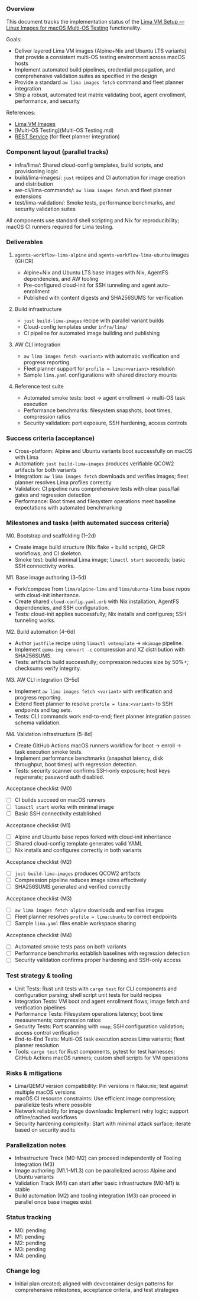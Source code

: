 ### Overview

This document tracks the implementation status of the [Lima VM Setup — Linux Images for macOS Multi-OS Testing](Lima-VM-Images.md) functionality.

Goals:

- Deliver layered Lima VM images (Alpine+Nix and Ubuntu LTS variants) that provide a consistent multi-OS testing environment across macOS hosts
- Implement automated build pipelines, credential propagation, and comprehensive validation suites as specified in the design
- Provide a standard `aw lima images fetch` command and fleet planner integration
- Ship a robust, automated test matrix validating boot, agent enrollment, performance, and security

References:

- [Lima VM Images](Lima-VM-Images.md)
- [Multi-OS Testing](Multi-OS Testing.md)
- [REST Service](REST-Service.md) (for fleet planner integration)

### Component layout (parallel tracks)

- infra/lima/: Shared cloud-config templates, build scripts, and provisioning logic
- build/lima-images/: `just` recipes and CI automation for image creation and distribution
- aw-cli/lima-commands/: `aw lima images fetch` and fleet planner extensions
- test/lima-validation/: Smoke tests, performance benchmarks, and security validation suites

All components use standard shell scripting and Nix for reproducibility; macOS CI runners required for Lima testing.

### Deliverables

1. `agents-workflow-lima-alpine` and `agents-workflow-lima-ubuntu` images (GHCR)
   - Alpine+Nix and Ubuntu LTS base images with Nix, AgentFS dependencies, and AW tooling
   - Pre-configured cloud-init for SSH tunneling and agent auto-enrollment
   - Published with content digests and SHA256SUMS for verification

2. Build infrastructure
   - `just build-lima-images` recipe with parallel variant builds
   - Cloud-config templates under `infra/lima/`
   - CI pipeline for automated image building and publishing

3. AW CLI integration
   - `aw lima images fetch <variant>` with automatic verification and progress reporting
   - Fleet planner support for `profile = lima:<variant>` resolution
   - Sample `lima.yaml` configurations with shared directory mounts

4. Reference test suite
   - Automated smoke tests: boot → agent enrollment → multi-OS task execution
   - Performance benchmarks: filesystem snapshots, boot times, compression ratios
   - Security validation: port exposure, SSH hardening, access controls

### Success criteria (acceptance)

- Cross-platform: Alpine and Ubuntu variants boot successfully on macOS with Lima
- Automation: `just build-lima-images` produces verifiable QCOW2 artifacts for both variants
- Integration: `aw lima images fetch` downloads and verifies images; fleet planner resolves Lima profiles correctly
- Validation: CI pipeline runs comprehensive tests with clear pass/fail gates and regression detection
- Performance: Boot times and filesystem operations meet baseline expectations with automated benchmarking

### Milestones and tasks (with automated success criteria)

M0. Bootstrap and scaffolding (1–2d)

- Create image build structure (Nix flake + build scripts), GHCR workflows, and CI skeleton.
- Smoke test: build minimal Lima image; `limactl start` succeeds; basic SSH connectivity works.

M1. Base image authoring (3–5d)

- Fork/compose from `lima/alpine-lima` and `lima/ubuntu-lima` base repos with cloud-init inheritance.
- Create shared `cloud-config.yaml.erb` with Nix installation, AgentFS dependencies, and SSH configuration.
- Tests: cloud-init applies successfully; Nix installs and configures; SSH tunneling works.

M2. Build automation (4–6d)

- Author `justfile` recipe using `limactl vmtemplate` → `mkimage` pipeline.
- Implement `qemu-img convert -c` compression and XZ distribution with SHA256SUMS.
- Tests: artifacts build successfully; compression reduces size by 50%+; checksums verify integrity.

M3. AW CLI integration (3–5d)

- Implement `aw lima images fetch <variant>` with verification and progress reporting.
- Extend fleet planner to resolve `profile = lima:<variant>` to SSH endpoints and tag sets.
- Tests: CLI commands work end-to-end; fleet planner integration passes schema validation.

M4. Validation infrastructure (5–8d)

- Create GitHub Actions macOS runners workflow for boot → enroll → task execution smoke tests.
- Implement performance benchmarks (snapshot latency, disk throughput, boot times) with regression detection.
- Tests: security scanner confirms SSH-only exposure; host keys regenerate; password auth disabled.

Acceptance checklist (M0)

- [ ] CI builds succeed on macOS runners
- [ ] `limactl start` works with minimal image
- [ ] Basic SSH connectivity established

Acceptance checklist (M1)

- [ ] Alpine and Ubuntu base repos forked with cloud-init inheritance
- [ ] Shared cloud-config template generates valid YAML
- [ ] Nix installs and configures correctly in both variants

Acceptance checklist (M2)

- [ ] `just build-lima-images` produces QCOW2 artifacts
- [ ] Compression pipeline reduces image sizes effectively
- [ ] SHA256SUMS generated and verified correctly

Acceptance checklist (M3)

- [ ] `aw lima images fetch alpine` downloads and verifies images
- [ ] Fleet planner resolves `profile = lima:ubuntu` to correct endpoints
- [ ] Sample `lima.yaml` files enable workspace sharing

Acceptance checklist (M4)

- [ ] Automated smoke tests pass on both variants
- [ ] Performance benchmarks establish baselines with regression detection
- [ ] Security validation confirms proper hardening and SSH-only access

### Test strategy & tooling

- Unit Tests: Rust unit tests with `cargo test` for CLI components and configuration parsing; shell script unit tests for build recipes
- Integration Tests: VM boot and agent enrollment flows; image fetch and verification pipelines
- Performance Tests: Filesystem operations latency; boot time measurements; compression ratios
- Security Tests: Port scanning with `nmap`; SSH configuration validation; access control verification
- End-to-End Tests: Multi-OS task execution across Lima variants; fleet planner resolution
- Tools: `cargo test` for Rust components, pytest for test harnesses; GitHub Actions macOS runners; custom shell scripts for VM operations

### Risks & mitigations

- Lima/QEMU version compatibility: Pin versions in flake.nix; test against multiple macOS versions
- macOS CI resource constraints: Use efficient image compression; parallelize tests where possible
- Network reliability for image downloads: Implement retry logic; support offline/cached workflows
- Security hardening complexity: Start with minimal attack surface; iterate based on security audits

### Parallelization notes

- Infrastructure Track (M0-M2) can proceed independently of Tooling Integration (M3)
- Image authoring (M1.1-M1.3) can be parallelized across Alpine and Ubuntu variants
- Validation Track (M4) can start after basic infrastructure (M0-M1) is stable
- Build automation (M2) and tooling integration (M3) can proceed in parallel once base images exist

### Status tracking

- M0: pending
- M1: pending
- M2: pending
- M3: pending
- M4: pending

### Change log

- Initial plan created; aligned with devcontainer design patterns for comprehensive milestones, acceptance criteria, and test strategies
